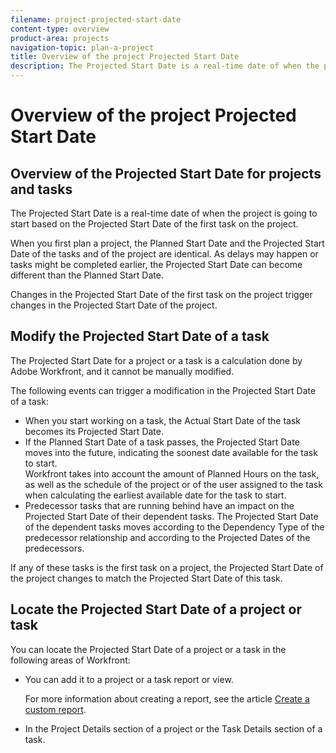 ```yaml
---
filename: project-projected-start-date
content-type: overview
product-area: projects
navigation-topic: plan-a-project
title: Overview of the project Projected Start Date
description: The Projected Start Date is a real-time date of when the project is going to start based on the Projected Start Date of the first task on the project.
---
```


# Overview of the project Projected Start Date

## Overview of the Projected Start Date for projects and tasks

The Projected Start Date is a real-time date of when the project is going to start based on the Projected Start Date of the first task on the project.&nbsp;

When you first plan a project, the Planned Start Date and the Projected Start Date of the tasks and of the project are identical. As delays may happen or tasks might be completed earlier, the Projected Start Date can become different than the Planned Start Date.&nbsp;

Changes in the Projected Start Date of the first task on the project trigger changes in the Projected Start Date of the project.&nbsp;

## Modify the Projected Start Date of a task

The Projected Start Date for a project or a task is a calculation done by Adobe Workfront, and it cannot be manually modified.&nbsp;

The following events can trigger a modification in the Projected Start Date of a task:

* When you start working on a task, the Actual Start Date of the task becomes its Projected Start Date.
* If the Planned Start Date of a task passes, the Projected Start Date moves into the future, indicating the soonest date available for the task to start.  
  Workfront takes into account the amount of Planned Hours on the task, as well as the schedule of the project or of the user assigned to the task when calculating the earliest available date for the task to start.&nbsp;
* Predecessor tasks that are running behind have an impact on the Projected Start Date of their dependent tasks. The Projected Start Date of the dependent tasks moves according to the Dependency Type of the predecessor relationship and according to the Projected Dates of the predecessors.&nbsp;

If any of these tasks is the first task on a project, the Projected Start Date of the project changes to match the Projected Start Date of this task.&nbsp;

## Locate the Projected Start Date of a project or task

You can locate the Projected Start Date of a project or a task in the following areas of Workfront:

* You can add it to a project or a task report or view.

  For more information about creating a report, see the article [Create a custom report](../../../reports-and-dashboards/reports/creating-and-managing-reports/create-custom-report.md).

* In the Project Details section of a project or the Task Details section of a task.

